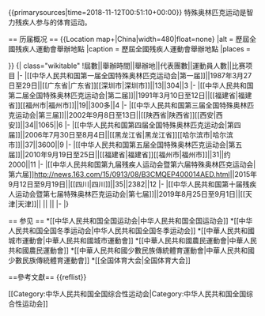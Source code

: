 {{primarysources|time=2018-11-12T00:51:10+00:00}}
特殊奥林匹克运动是智力残疾人参与的体育运动。

== 历届概况 ==
{{Location map+|China|width=480|float=none}
 |alt = 歷屆全國残疾人運動會舉辦地點
 |caption = 歷屆全國残疾人運動會舉辦地點
 |places =
 
}}
{| class="wikitable"
!屆數||舉辦時間||舉辦地||代表團數||運動員人數||比赛项目
|-
|[[中华人民共和国第一届全国特殊奥林匹克运动会|第一届]]||1987年3月27日至29日||[[广东省|广东省]][[深圳市|深圳市]]||13||304||3
|-
|[[中华人民共和国第二届全国特殊奥林匹克运动会|第二届]]||1991年3月10日至12日||[[福建省|福建省]][[福州市|福州市]]||19||300多||4
|-
|[[中华人民共和国第三届全国特殊奥林匹克运动会|第三届]]||2002年9月8日至13日||[[陕西省|陕西省]][[西安|西安]]||34||1065||6
|-
|[[中华人民共和国第四届全国特殊奥林匹克运动会|第四届]]||2006年7月30日至8月4日||[[黑龙江省|黑龙江省]][[哈尔滨市|哈尔滨市]]||37||3600||9
|-
|[[中华人民共和国第五届全国特殊奥林匹克运动会|第五届]]||2010年9月19日至25日||[[福建省|福建省]][[福州市|福州市]]||31||约2000||11
|-
|[[中华人民共和国第九届残疾人运动会暨第六届特殊奥林匹克运动会|第六届]]<ref>http://news.163.com/15/0913/08/B3CMQEP400014AED.html</ref>||2015年9月12日至9月19日||[[四川|四川]]||35||2382||12
|-
|[[中华人民共和国第十届残疾人运动会暨第七届特殊奥林匹克运动会|第七届]]||2019年8月25日至9月1日||[[天津|天津]]|| || || 
|-
|}

== 参见 ==
*[[中华人民共和国全国运动会|中华人民共和国全国运动会]]
*[[中华人民共和国全国冬季运动会|中华人民共和国全国冬季运动会]]
*[[中華人民共和國城市運動會|中華人民共和國城市運動會]]
*[[中華人民共和國農民運動會|中華人民共和國農民運動會]]
*[[中華人民共和國少數民族傳統體育運動會|中華人民共和國少數民族傳統體育運動會]]
*[[全国体育大会|全国体育大会]]

==參考文獻==
{{reflist}}

[[Category:中华人民共和国全国综合性运动会|Category:中华人民共和国全国综合性运动会]]